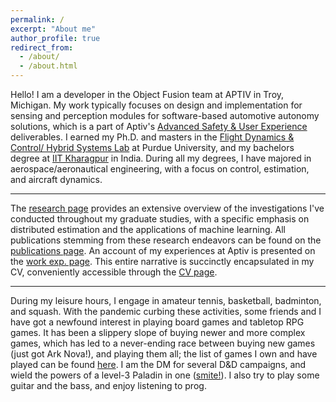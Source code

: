 ```yaml
---
permalink: /
excerpt: "About me"
author_profile: true
redirect_from: 
  - /about/
  - /about.html
---
```


Hello! I am a developer in the Object Fusion team at APTIV in Troy, Michigan. My work typically focuses on design and implementation for sensing and perception modules for software-based automotive autonomy solutions, which is a part of Aptiv's [Advanced Safety & User Experience](https://www.aptiv.com/solutions/advanced-safety) deliverables. I earned my Ph.D. and masters in the [Flight Dynamics & Control/ Hybrid Systems Lab](https://sites.google.com/view/fdchsl/home) at Purdue University, and my bachelors degree at [IIT Kharagpur](http://www.ae.iitkgp.ac.in/) in India. During all my degrees, I have majored in aerospace/aeronautical engineering, with a focus on control, estimation, and aircraft dynamics.

<hr>

The [research page](/research) provides an extensive overview of the investigations I've conducted throughout my graduate studies, with a specific emphasis on distributed estimation and the applications of machine learning. All publications stemming from these research endeavors can be found on the [publications page](/publications). An account of my experiences at Aptiv is presented on the [work exp. page](/work). This entire narrative is succinctly encapsulated in my CV, conveniently accessible through the [CV page](/cv).

<hr>

During my leisure hours, I engage in amateur tennis, basketball, badminton, and squash. With the pandemic curbing these activities, some friends and I have got a newfound interest in playing board games and tabletop RPG games. It has been a slippery slope of buying newer and more complex games, which has led to a never-ending race between buying new games (just got Ark Nova!), and playing them all; the list of games I own and have played can be found [here](https://boardgamegeek.com/collection/user/chocopie9). I am the DM for several D&D campaigns, and wield the powers of a level-3 Paladin in one ([smite!](/images/smite.jpg)). I also try to play some guitar and the bass, and enjoy listening to prog.

